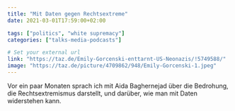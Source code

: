 ```yaml
---
title: "Mit Daten gegen Rechtsextreme"
date: 2021-03-01T17:59:00+02:00

tags: ["politics", "white supremacy"]
categories: ["talks-media-podcasts"]

# Set your external url
link: "https://taz.de/Emily-Gorcenski-enttarnt-US-Neonazis/!5749588/"
image: "https://taz.de/picture/4709862/948/Emily-Gorcenski-1.jpeg"
---
```


Vor ein paar Monaten sprach ich mit Aida Baghernejad über die Bedrohung, die Rechtsextremismus darstellt, und darüber, wie man mit Daten widerstehen kann.

